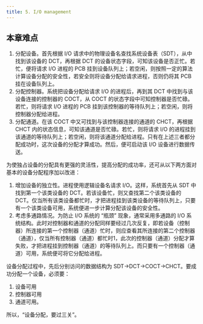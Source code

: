 ```yaml
---
title: 5. I/O management
---
```


## 本章难点

1. 分配设备。首先根据 I/O 请求中的物理设备名查找系统设备表（SDT），从中找到该设备的 DCT，再根据 DCT 的设备状态字段，可知该设备是否正忙。若忙，便将请求 I/O 进程的 PCB 挂到设备队列上；若空闲，则按照一定的算法计算设备分配的安全性，若安全则将设备分配给请求进程，否则仍将其 PCB 挂在设备队列上。
2. 分配控制器。系统把设备分配给请求 I/O 的进程后，再到其 DCT 中找到与该设备连接的控制器的 COCT，从 COCT 的状态字段中可知控制器是否忙碌。若忙，则将请求 I/O 进程的 PCB 挂到该控制器的等待队列上；若空闲，则将控制器分配给进程。
3. 分配通道。在该 COCT 中又可找到与该控制器连接的通道的 CHCT，再根据 CHCT 内的状态信息，可知该通道是否忙碌。若忙，则将请求 I/O 的进程挂到该通道的等待队列上；若空闲，则将该通道分配给进程。只有在上述三者都分配成功时，这次设备的分配才算成功。然后，便可启动该 I/O 设备进行数据传送。

为使独占设备的分配具有更强的灵活性，提高分配的成功率，还可从以下两方面对基本的设备分配程序加以改进：

1. 增加设备的独立性。进程使用逻辑设备名请求 I/O。这样，系统首先从 SDT 中找到第一个该类设备的 DCT。若该设备忙，则又查找第二个该类设备的 DCT。仅当所有该类设备都忙时，才把进程挂到该类设备的等待队列上，只要有一个该类设备可用，系统便进一步计算分配该设备的安全性。
2. 考虑多通路情况。为防止 I/O 系统的 “瓶颈” 现象，通常采用多通路的 I/O 系统结构。此时对控制器和通道的分配同样要经过几次反复，即若设备（控制器）所连接的第一个控制器（通道）忙时，则应查看其所连接的第二个控制器（通道），仅当所有控制器（通道）都忙时1，此次的控制器（通道）分配才算失败，才把进程挂到控制器（通道）的等待队列上。而只要有一个控制器（通道）可用，系统便可将它分配给进程。

设备分配过程中，先后分别访问的数据结构为 SDT→DCT→COCT→CHCT。要成功分配一个设备，必须要：

1. 设备可用
2. 控制器可用
3. 通道可用。

所以，“设备分配，要过三关”。